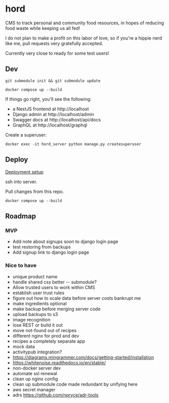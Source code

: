 # hord

CMS to track personal and community food resources, in hopes of reducing food waste while keeping us all fed! 

I do not plan to make a profit on this labor of love, so if you're a hippie nerd like me, pull requests very gratefully accepted.

Currently very close to ready for some test users!

## Dev

`git submodule init && git submodule update`

`docker compose up --build`

If things go right, you'll see the following:

- a NextJS frontend at http://localhost
- Django admin at http://localhost/admin
- Swagger docs at http://localhost/api/docs
- GraphQL at http://localhost/graphql

Create a superuser:

`docker exec -it hord_server python manage.py createsuperuser`

## Deploy
[Deployment setup](deployment_setup.md)

ssh into server.

Pull changes from this repo.

`docker compose up --build`

## Roadmap

### MVP

- Add note about signups soon to django login page
- test restoring from backups
- Add signup link to django login page

### Nice to have

- unique product name
- handle shared css better -- submodule?
- Allow trusted users to work within CMS
- establish user trust rules
- figure out how to scale data before server costs bankrupt me
- make ingredients optional
- make backup before merging server code
- upload backups to s3
- image recognition 
- lose REST or build it out
- move not-found out of recipes
- different nginx for prod and dev
- recipes a completely separate app
- mock data
- activitypub integration?
- https://diagrams.mingrammer.com/docs/getting-started/installation
- https://whitenoise.readthedocs.io/en/stable/
- non-docker server dev
- automate ssl renewal
- clean up nginx config
- clean up submodule code made redundant by unifying here
- aws secret manager
- adrs https://github.com/npryce/adr-tools
